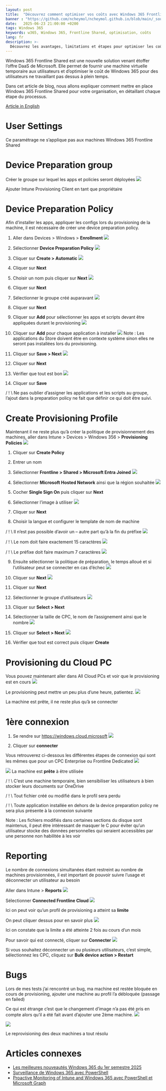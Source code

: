```yaml
---
layout: post
title:  "Découvrez comment optimiser vos coûts avec Windows 365 Frontline Shared"
banner : "https://github.com/ncheymol/ncheymol.github.io/blob/main/_sources/w365-Shared/1.jpg?raw=true"
date:   2025-06-23 21:00:00 +0200
tags: Windows 365
keywords: w365, Windows 365, Frontline Shared, optimisation, coûts
lang: fr
description: >-
  Découvrez les avantages, limitations et étapes pour optimiser les coûts avec Windows 365 Frontline Shared. Tutoriel complet pour entreprises et IT pros.
---
```


Windows 365 Frontline Shared est une nouvelle solution venant étoffer l’offre DaaS de Microsoft. Elle permet de fournir une machine virtuelle temporaire aux utilisateurs et d’optimiser le coût de Windows 365 pour des utilisateurs ne travaillant pas dessus à plein temps.

Dans cet article de blog, nous allons expliquer comment mettre en place Windows 365 Frontline Shared pour votre organisation, en détaillant chaque étape du processus.

[Article in English](https://ncheymol.github.io/w365/2025/06/23/Learn-how-to-optimize-your-costs-with-Windows-365-Frontline-Shared.html)

# User Settings
Ce paramétrage ne s’applique pas aux machines Windows 365 Frontline Shared

# Device Preparation group
Créer le groupe sur lequel les apps et policies seront déployées
![](https://github.com/ncheymol/ncheymol.github.io/blob/main/_sources/w365-Shared/2.png?raw=true)

Ajouter Intune Provisioning Client en tant que propriétaire

# Device Preparation Policy
Afin d’installer les apps, appliquer les configs lors du provisioning de la machine, il est nécessaire de créer une device preparation policy.

1. Aller dans Devices > Windows > **Enrollment**
![](https://github.com/ncheymol/ncheymol.github.io/blob/main/_sources/w365-Shared/3.png?raw=true)

2. Sélectionner **Device Preparation Policy**
![](https://github.com/ncheymol/ncheymol.github.io/blob/main/_sources/w365-Shared/4.png?raw=true)

3. Cliquer sur **Create > Automatic**
![](https://github.com/ncheymol/ncheymol.github.io/blob/main/_sources/w365-Shared/5.png?raw=true)

4. Cliquer sur **Next**

5. Choisir un nom puis cliquer sur **Next**
![](https://github.com/ncheymol/ncheymol.github.io/blob/main/_sources/w365-Shared/6.png?raw=true)

6. Cliquer sur **Next**

7. Sélectionner le groupe créé auparavant
![](https://github.com/ncheymol/ncheymol.github.io/blob/main/_sources/w365-Shared/7.png?raw=true)

8. Cliquer sur **Next**

9. Cliquer sur **Add** pour sélectionner les apps et scripts devant être appliquées durant le provisioning
![](https://github.com/ncheymol/ncheymol.github.io/blob/main/_sources/w365-Shared/8.png?raw=true)

10. Cliquer sur **Add** pour chaque application à installer
![](https://github.com/ncheymol/ncheymol.github.io/blob/main/_sources/w365-Shared/9.png?raw=true)
Note : Les applications du Store doivent être en contexte système sinon elles ne seront pas installées lors du provisioning.
11. Cliquer sur **Save > Next**
![](https://github.com/ncheymol/ncheymol.github.io/blob/main/_sources/w365-Shared/10.png?raw=true)

12. Cliquer sur **Next**

13. Vérifier que tout est bon
![](https://github.com/ncheymol/ncheymol.github.io/blob/main/_sources/w365-Shared/11.png?raw=true)

14. Cliquer sur **Save**

/ ! \ Ne pas oublier d’assigner les applications et les scripts au groupe, l’ajout dans la preparation policy ne fait que définir ce qui doit être suivi.

# Create Provisioning Profile
Maintenant il ne reste plus qu’à créer la politique de provisionnement des machines, aller dans Intune > Devices > Windows 356 > **Provisioning Policies**
![](https://github.com/ncheymol/ncheymol.github.io/blob/main/_sources/w365-Shared/12.png?raw=true)

1. Cliquer sur **Create Policy**

2. Entrer un nom

3. Sélectionner **Frontline > Shared > Microsoft Entra Joined**
![](https://github.com/ncheymol/ncheymol.github.io/blob/main/_sources/w365-Shared/13.png?raw=true)

4. Sélectionner **Microsoft Hosted Network** ainsi que la région souhaitée
![](https://github.com/ncheymol/ncheymol.github.io/blob/main/_sources/w365-Shared/14.png?raw=true)

5. Cocher **Single Sign On** puis cliquer sur **Next**

6. Sélectionner l’image à utiliser
![](https://github.com/ncheymol/ncheymol.github.io/blob/main/_sources/w365-Shared/15.png?raw=true)

7. Cliquer sur **Next**

8. Choisir la langue et configurer le template de nom de machine

/ ! \ Il n’est pas possible d’avoir un – autre part qu’à la fin du préfixe
![](https://github.com/ncheymol/ncheymol.github.io/blob/main/_sources/w365-Shared/16.png?raw=true)

/ ! \ Le nom doit faire exactement 15 caractères
![](https://github.com/ncheymol/ncheymol.github.io/blob/main/_sources/w365-Shared/17.png?raw=true)

/ ! \ Le préfixe doit faire maximum 7 caractères
![](https://github.com/ncheymol/ncheymol.github.io/blob/main/_sources/w365-Shared/18.png?raw=true)

9. Ensuite sélectionner la politique de préparation, le temps alloué et si l’utilisateur peut se connecter en cas d’échec
![](https://github.com/ncheymol/ncheymol.github.io/blob/main/_sources/w365-Shared/19.png?raw=true)

10. Cliquer sur **Next**
![](https://github.com/ncheymol/ncheymol.github.io/blob/main/_sources/w365-Shared/20.png?raw=true)

11. Cliquer sur **Next**

12. Sélectionner le groupe d’utilisateurs
![](https://github.com/ncheymol/ncheymol.github.io/blob/main/_sources/w365-Shared/21.png?raw=true)

13. Cliquer sur **Select > Next**

14. Sélectionner la taille de CPC, le nom de l’assignement ainsi que le nombre
![](https://github.com/ncheymol/ncheymol.github.io/blob/main/_sources/w365-Shared/22.png?raw=true)

15. Cliquer sur **Select > Next**
![](https://github.com/ncheymol/ncheymol.github.io/blob/main/_sources/w365-Shared/23.png?raw=true)

16. Vérifier que tout est correct puis cliquer **Create**


# Provisioning du Cloud PC
Vous pouvez maintenant aller dans All Cloud PCs et voir que le provisioning est en cours
![](https://github.com/ncheymol/ncheymol.github.io/blob/main/_sources/w365-Shared/24.png?raw=true)

Le provisioning peut mettre un peu plus d’une heure, patientez.
![](https://github.com/ncheymol/ncheymol.github.io/blob/main/_sources/w365-Shared/25.png?raw=true)

La machine est prête, il ne reste plus qu’à se connecter

# 1ère connexion
1. Se rendre sur https://windows.cloud.microsoft
![](https://github.com/ncheymol/ncheymol.github.io/blob/main/_sources/w365-Shared/26.png?raw=true)

2. Cliquer sur **connecter**

Vous retrouverez ci-dessous les différentes étapes de connexion qui sont les mêmes que pour un CPC Enterprise ou Frontline Dedicated
![](https://github.com/ncheymol/ncheymol.github.io/blob/main/_sources/w365-Shared/27.png?raw=true)

![](https://github.com/ncheymol/ncheymol.github.io/blob/main/_sources/w365-Shared/28.png?raw=true)
La machine est **prête** à être utilisée

/ ! \ C’est une machine temporaire, bien sensibiliser les utilisateurs à bien stocker leurs documents sur OneDrive

/ ! \ Tout fichier créé ou modifié dans le profil sera perdu

/ ! \ Toute application installée en dehors de la device preparation policy ne sera plus présente à la connexion suivante

Note : Les fichiers modifiés dans certaines sections du disque sont maintenus, il peut être intéressant de masquer le C pour éviter qu’un utilisateur stocke des données personnelles qui seraient accessibles par une personne non habilitée à les voir

# Reporting
Le nombre de connexions simultanées étant restreint au nombre de machines provisionnées, il est important de pouvoir suivre l’usage et déconnecter un utilisateur au besoin

Aller dans Intune > **Reports**
![](https://github.com/ncheymol/ncheymol.github.io/blob/main/_sources/w365-Shared/29.png?raw=true)

Sélectionner **Connected Frontline Cloud**
![](https://github.com/ncheymol/ncheymol.github.io/blob/main/_sources/w365-Shared/30.png?raw=true)

Ici on peut voir qu’un profil de provisioning a atteint sa **limite**

On peut cliquer dessus pour en savoir plus
![](https://github.com/ncheymol/ncheymol.github.io/blob/main/_sources/w365-Shared/31.png?raw=true)

Ici on constate que la limite a été atteinte 2 fois au cours d’un mois

Pour savoir qui est connecté, cliquer sur **Connecter**
![](https://github.com/ncheymol/ncheymol.github.io/blob/main/_sources/w365-Shared/32.png?raw=true)

Si vous souhaitez déconnecter un ou plusieurs utilisateurs, c’est simple, sélectionnez les CPC, cliquez sur **Bulk device action > Restart**


# Bugs
Lors de mes tests j’ai rencontré un bug, ma machine est restée bloquée en cours de provisioning, ajouter une machine au profil l’a débloquée (passage en failed)

Ce qui est étrange c’est que le changement d’image n’a pas été pris en compte alors qu’il a été fait avant d’ajouter une 2ème machine.
![](https://github.com/ncheymol/ncheymol.github.io/blob/main/_sources/w365-Shared/33.png?raw=true)

![](https://github.com/ncheymol/ncheymol.github.io/blob/main/_sources/w365-Shared/34.png?raw=true)

Le reprovisioning des deux machines a tout résolu

# Articles connexes

- [Les meilleures nouveautés Windows 365 du 1er semestre 2025](/2025/08/05/Les%20meilleurs%20nouveaut%C3%A9es%20Windows%20365%20du%201er%20semestre%202025.html)
- [Surveillance de Windows 365 avec PowerShell](/2024/11/01/Surveillance-de-Windows-365-avec-PowerShell.html)
- [Proactive Monitoring of Intune and Windows 365 avec PowerShell et Microsoft Graph](/2025/07/29/Proactive-Monitoring-of-Intune-and-Windows-365-with-PowerShell-and-Microsoft-Graph.html)
